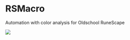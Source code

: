 # RSMacro
Automation with color analysis for Oldschool RuneScape

![](https://img.shields.io/badge/License-GPLv2-blue.svg)

